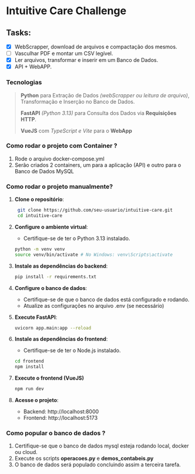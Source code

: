 # Intuitive Care Challenge

## Tasks:
- [x] WebScrapper, download de arquivos e compactação dos mesmos.
- [ ] Vasculhar PDF e montar um CSV legível.
- [x] Ler arquivos, transformar e inserir em um Banco de Dados.
- [x] API + WebAPP.

### Tecnologias

> **Python** para Extração de Dados *(webScrapper ou leitura de arquivo)*, Transformação e Inserção no Banco de Dados.
>
> **FastAPI** *(Python 3.13)* para Consulta dos Dados via **Requisições HTTP**.
>
>**VueJS** com *TypeScript e Vite* para o **WebApp**

### Como rodar o projeto com Container ?

1. Rode o arquivo docker-compose.yml
2. Serão criados 2 containers, um para a aplicação (API) e outro para o Banco de Dados MySQL


### Como rodar o projeto manualmente?

1. **Clone o repositório**:
   ```bash
    git clone https://github.com/seu-usuario/intuitive-care.git
    cd intuitive-care
   ```

2. **Configure o ambiente virtual**:
    - Certifique-se de ter o Python 3.13 instalado.

    ```bash
    python -m venv venv
    source venv/bin/activate # No Windows: venv\Scripts\activate
    ```

3. **Instale as dependências do backend**:
    ```bash
    pip install -r requirements.txt
    ```

4. **Configure o banco de dados**:
    - Certifique-se de que o banco de dados está configurado e rodando.
    - Atualize as configurações no arquivo .env (se necessário)

5. **Execute FastAPI**:
    ```bash
    uvicorn app.main:app --reload
    ```

6. **Instale as dependências do frontend**:
    - Certifique-se de ter o Node.js instalado.
    ```bash
    cd frontend
    npm install
    ```

7. **Execute o frontend (VueJS)**
    ```bash
    npm run dev
    ```

8. **Acesse o projeto**:
    - Backend: http://localhost:8000
    - Frontend: http://localhost:5173


### Como popular o banco de dados ?

1. Certifique-se que o banco de dados mysql esteja rodando local, docker ou cloud.
2. Execute os scripts **operacoes.py** e **demos_contabeis.py**
3. O banco de dados será populado concluindo assim a terceira tarefa.